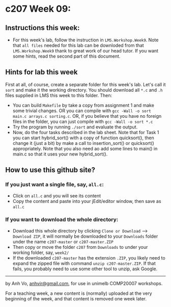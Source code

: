 c207 Week 09:
=======

  Instructions this week:
--------------- 
  * For this week's lab, follow the instruction in `LMS.Workshop.Week9`. Note that `all files` needed for this lab can be downloded from that `LMS.Workshop.Week9` thank to great work of our head tutor. 
If you want some hints, read the second part of this document. 

  Hints for lab this week
---------------------------
First at all, of course, create a separate folder for this week's lab. Let's call it `sort` and make it the working directory. You should download all `*.c` and `.h` files supplied in LMS this week to this folder. Then: 
  * You can build `Makefile` by take a copy from assignment 1 and make some trivial changes. OR you can compile with `gcc -Wall -o sort main.c arrays.c sorting.c`. OR, if you believe that you have no foreign files in the folder, you can just compile with `gcc -Wall -o sort *.c`
  * Try the program by running `./sort` and evaluate the output.
  * Now, do the four tasks described in the lab sheet. Note that for Task 1 you can start hybrid_sort() with a copy of function quicksort(), then change it (just a bit) by make a call to insertion_sort() or quicksort() appropriately. Note that you also need ao add some lines to main() in main.c so that it uses your new hybrid_sort().  


How to use this github site?
----------------------------
### If you just want a single file, say, `all.c`:
  * Click on `all.c` and you will see its content 
  * Copy the content and paste into your jEdit/editor window, then save as `all.c`

### If you want to download the whole directory:
  * Download this whole directory by clicking `Clone or Download` --> `Download ZIP`, it will normally be downloaded to your `Downloads` folder under the name `c207-master` or `c207-master.ZIP`
  * Then copy or move the folder `c207` from `Downloads` to under your working folder, say, `week2/`
  * If the downloaded `c207-master` has the extension `.ZIP`, you likely need to expand the zipped file with command `unzip c207-master.ZIP`. If that fails, you probably need to use some other tool to unzip, ask Google.
 
-------------------------------------------------------------
by Anh Vo, anhvir@gmail.com, for use in unimelb COMP20007 workshops.

For a teaching week, a new content is (normally) uploaded at the very beginning of the week, and that content is removed one week later.
